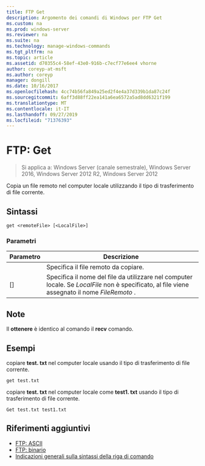 ```yaml
---
title: FTP Get
description: Argomento dei comandi di Windows per FTP Get
ms.custom: na
ms.prod: windows-server
ms.reviewer: na
ms.suite: na
ms.technology: manage-windows-commands
ms.tgt_pltfrm: na
ms.topic: article
ms.assetid: d70355c4-58ef-43e0-916b-c7ecf77e6ee4 vhorne
author: coreyp-at-msft
ms.author: coreyp
manager: dongill
ms.date: 10/16/2017
ms.openlocfilehash: 4cc74b56fa849a25ed2f4e4a37d339b1da87c24f
ms.sourcegitcommit: 6aff3d88ff22ea141a6ea6572a5ad8dd6321f199
ms.translationtype: MT
ms.contentlocale: it-IT
ms.lasthandoff: 09/27/2019
ms.locfileid: "71376393"
---
```

# <a name="ftp-get"></a>FTP: Get

>Si applica a: Windows Server (canale semestrale), Windows Server 2016, Windows Server 2012 R2, Windows Server 2012

Copia un file remoto nel computer locale utilizzando il tipo di trasferimento di file corrente.   
## <a name="syntax"></a>Sintassi  
```  
get <remoteFile> [<LocalFile>]  
```  
### <a name="parameters"></a>Parametri  

|   Parametro   |                                                              Descrizione                                                               |
|---------------|----------------------------------------------------------------------------------------------------------------------------------------|
| <remoteFile>  |                                                   Specifica il file remoto da copiare.                                                   |
| [<LocalFile>] | Specifica il nome del file da utilizzare nel computer locale. Se *LocalFile* non è specificato, al file viene assegnato il nome *FileRemoto* . |

## <a name="remarks"></a>Note  
Il **ottenere** è identico al comando il **recv** comando.  
## <a name="BKMK_Examples"></a>Esempi  
copiare **test. txt** nel computer locale usando il tipo di trasferimento di file corrente.  
```  
get test.txt  
```  
copiare **test. txt** nel computer locale come **test1. txt** usando il tipo di trasferimento di file corrente.  
```  
Get test.txt test1.txt  
```  
## <a name="additional-references"></a>Riferimenti aggiuntivi  
-   [FTP: ASCII](ftp-ascii.md)  
-   [FTP: binario](ftp-binary.md)  
-   [Indicazioni generali sulla sintassi della riga di comando](command-line-syntax-key.md)  
